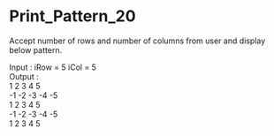 # Print_Pattern_20

Accept number of rows and number of columns from user and display
below pattern.

Input : iRow = 5	iCol = 5            
Output : 	                        
        1     2     3     4     5         
		   -1    -2    -3    -4    -5         
        1     2     3     4     5         
		   -1    -2    -3    -4    -5         
        1     2     3     4     5         
